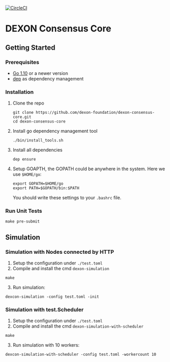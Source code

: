[![CircleCI](https://circleci.com/gh/dexon-foundation/dexon-consensus-core.svg?style=svg&circle-token=faed911ec07618dfbd6868b09181aa2046b550d8)](https://circleci.com/gh/dexon-foundation/dexon-consensus-core)

DEXON Consensus Core
====================

## Getting Started
### Prerequisites

- [Go 1.10](https://golang.org/dl/) or a newer version
- [dep](https://github.com/golang/dep#installation) as dependency management

### Installation

1. Clone the repo
    ```
    git clone https://github.com/dexon-foundation/dexon-consensus-core.git
    cd dexon-consensus-core
    ```

2. Install go dependency management tool
   ```
   ./bin/install_tools.sh
   ```

3. Install all dependencies
   ```
   dep ensure
   ```

4. Setup GOAPTH, the GOPATH could be anywhere in the system. Here we use `$HOME/go`:
   ```
   export GOPATH=$HOME/go
   export PATH=$GOPATH/bin:$PATH
   ```
   You should write these settings to your `.bashrc` file.

### Run Unit Tests

```
make pre-submit
```

## Simulation

### Simulation with Nodes connected by HTTP

1. Setup the configuration under `./test.toml`
2. Compile and install the cmd `dexon-simulation`

```
make
```

3. Run simulation:

```
dexcon-simulation -config test.toml -init
```

### Simulation with test.Scheduler

1. Setup the configuration under `./test.toml`
2. Compile and install the cmd `dexon-simulation-with-scheduler`

```
make
```

3. Run simulation with 10 workers:

```
dexcon-simulation-with-scheduler -config test.toml -workercount 10
```
